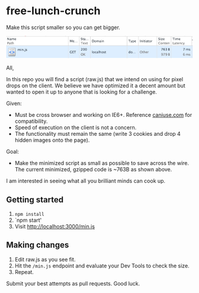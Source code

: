# free-lunch-crunch
Make this script smaller so you can get bigger.

![alt tag](https://raw.githubusercontent.com/n8io/free-lunch-crunch/master/crunched.png)

All,

In this repo you will find a script (raw.js) that we intend on using for pixel drops on the client. We believe we have optimized it a decent amount but wanted to open it up to anyone that is looking for a challenge.

Given:
* Must be cross browser and working on IE6+. Reference [caniuse.com](http://caniuse.com) for compatibility.
* Speed of execution on the client is not a concern.
* The functionality must remain the same (write 3 cookies and drop 4 hidden images onto the page).

Goal:
* Make the minimized script as small as possible to save across the wire. The current minimized, gzipped code is ~763B as shown above.

I am interested in seeing what all you brilliant minds can cook up.

## Getting started
1. `npm install`
2. `npm start'
3. Visit [http://localhost:3000/min.js](http://localhost:3000/min.js)

## Making changes
1. Edit raw.js as you see fit.
2. Hit the `/min.js` endpoint and evaluate your Dev Tools to check the size.
3. Repeat.

Submit your best attempts as pull requests. Good luck.